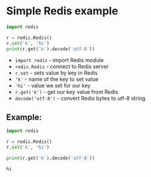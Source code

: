 # Simple Redis example

```python
import redis

r = redis.Redis()
r.set('k', 'hi')
print(r.get('k').decode('utf-8'))
```

- `import redis` - import Redis module
- `redis.Redis` - connect to Redis server
- `r.set` - sets value by key in Redis
- `'k'` - name of the key to set value
- `'hi'` - value we set for our key
- `r.get('k')` - get our key value from Redis
- `decode('utf-8')` - convert Redis bytes to utf-8 string

## Example: 
```python
import redis

r = redis.Redis()
r.set('k', 'hi')

print(r.get('k').decode('utf-8'))
```
```
hi

```

